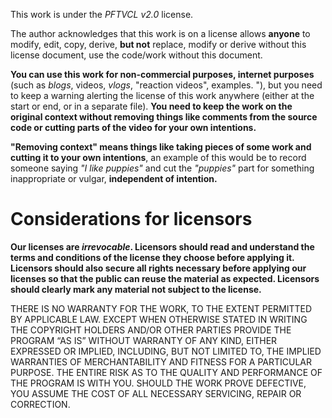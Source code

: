 This work is under the _PFTVCL v2.0_ license.

The author acknowledges that this work is on a license allows **anyone** to modify, edit, copy, derive,
**but not** replace, modify or derive without this license document, use the code/work without this document.

**You can use this work for non-commercial purposes, internet purposes** (such as _blogs_, videos, _vlogs_,
"reaction videos", examples. "), but you need to keep a warning alerting the license of this work anywhere 
(either at the start or end, or in a separate file). **You need to keep the work on the original context without
removing things like comments from the source code or cutting parts of the video for your own intentions.**

**"Removing context" means things like taking pieces of some work and cutting it to your own intentions**, an example
of this would be to record someone saying _"I like puppies"_ and cut the _"puppies"_ part for something inappropriate
or vulgar, **independent of intention.**

# Considerations for licensors 

**Our licenses are _irrevocable_. Licensors should read and understand the terms and conditions of the license they choose before applying it. Licensors should also secure all rights necessary before applying our licenses so that the public can reuse the material as expected. Licensors should clearly mark any material not subject to the license.**

THERE IS NO WARRANTY FOR THE WORK, TO THE EXTENT PERMITTED BY APPLICABLE LAW. EXCEPT WHEN OTHERWISE STATED IN
WRITING THE COPYRIGHT HOLDERS AND/OR OTHER PARTIES PROVIDE THE PROGRAM “AS IS” WITHOUT WARRANTY OF ANY KIND, EITHER
EXPRESSED OR IMPLIED, INCLUDING, BUT NOT LIMITED TO, THE IMPLIED WARRANTIES OF MERCHANTABILITY AND FITNESS FOR A
PARTICULAR PURPOSE. THE ENTIRE RISK AS TO THE QUALITY AND PERFORMANCE OF THE PROGRAM IS WITH YOU. SHOULD THE WORK
PROVE DEFECTIVE, YOU ASSUME THE COST OF ALL NECESSARY SERVICING, REPAIR OR CORRECTION.
